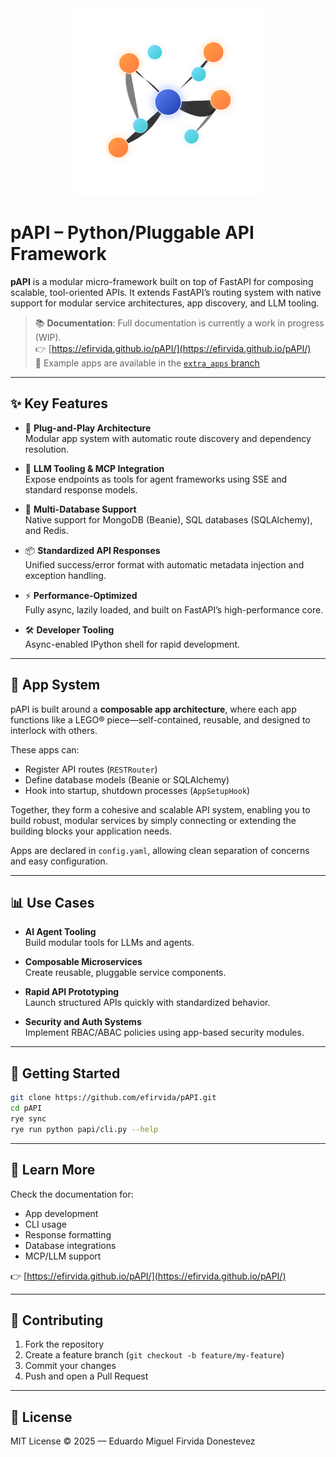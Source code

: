 <div align="center">
  <img src="logo.svg" alt="pAPI Logo" width="300"/>
</div>

# pAPI – Python/Pluggable API Framework

**pAPI** is a modular micro-framework built on top of FastAPI for composing scalable, tool-oriented APIs. It extends FastAPI’s routing system with native support for modular service architectures, app discovery, and LLM tooling.

> 📚 **Documentation**: Full documentation is currently a work in progress (WIP).  
> 👉 [https://efirvida.github.io/pAPI/](https://efirvida.github.io/pAPI/)  
> 🧪 Example apps are available in the [`extra_apps` branch](https://github.com/efirvida/pAPI/tree/extra_apps)

---

## ✨ Key Features

- 🔌 **Plug-and-Play Architecture**  
  Modular app system with automatic route discovery and dependency resolution.

- 🧠 **LLM Tooling & MCP Integration**  
  Expose endpoints as tools for agent frameworks using SSE and standard response models.

- 🧬 **Multi-Database Support**  
  Native support for MongoDB (Beanie), SQL databases (SQLAlchemy), and Redis.

- 📦 **Standardized API Responses**  
  Unified success/error format with automatic metadata injection and exception handling.

- ⚡ **Performance-Optimized**  
  Fully async, lazily loaded, and built on FastAPI’s high-performance core.

- 🛠️ **Developer Tooling**  
  Async-enabled IPython shell for rapid development.

---

## 🧩 App System

pAPI is built around a **composable app architecture**, where each app functions like a LEGO® piece—self-contained, reusable, and designed to interlock with others.

These apps can:

* Register API routes (`RESTRouter`)
* Define database models (Beanie or SQLAlchemy)
* Hook into startup, shutdown processes (`AppSetupHook`)

Together, they form a cohesive and scalable API system, enabling you to build robust, modular services by simply connecting or extending the building blocks your application needs.

Apps are declared in `config.yaml`, allowing clean separation of concerns and easy configuration.

---

## 📊 Use Cases

- **AI Agent Tooling**  
  Build modular tools for LLMs and agents.

- **Composable Microservices**  
  Create reusable, pluggable service components.

- **Rapid API Prototyping**  
  Launch structured APIs quickly with standardized behavior.

- **Security and Auth Systems**  
  Implement RBAC/ABAC policies using app-based security modules.

---

## 🚀 Getting Started

```bash
git clone https://github.com/efirvida/pAPI.git
cd pAPI
rye sync
rye run python papi/cli.py --help
````

---

## 🧠 Learn More

Check the documentation for:

* App development
* CLI usage
* Response formatting
* Database integrations
* MCP/LLM support

👉 [https://efirvida.github.io/pAPI/](https://efirvida.github.io/pAPI/)

---

## 🤝 Contributing

1. Fork the repository
2. Create a feature branch (`git checkout -b feature/my-feature`)
3. Commit your changes
4. Push and open a Pull Request

---

## 🪪 License

MIT License © 2025 — Eduardo Miguel Firvida Donestevez

